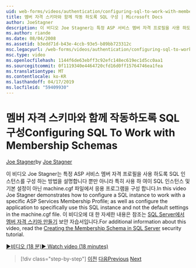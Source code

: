 ```yaml
---
uid: web-forms/videos/authentication/configuring-sql-to-work-with-membership-schemas
title: 멤버 자격 스키마와 함께 작동 하도록 SQL 구성 | Microsoft Docs
author: JoeStagner
description: 이 비디오 Joe Stagner는 특정 ASP 서비스 멤버 자격 프로필을 사용 하도록 SQL 인스턴스를 구성 하는 방법을 설명합니다 뿐만 아니라 응용 구성...
ms.author: riande
ms.date: 08/04/2008
ms.assetid: b3edd71d-b43e-4ccb-93e5-b89bb723312c
msc.legacyurl: /web-forms/videos/authentication/configuring-sql-to-work-with-membership-schemas
msc.type: video
ms.openlocfilehash: 1144f6de63ebff3c92efc148ec619ec1d5cc0aa1
ms.sourcegitcommit: 0f1119340e4464720cfd16d0ff15764746ea1fea
ms.translationtype: MT
ms.contentlocale: ko-KR
ms.lasthandoff: 04/17/2019
ms.locfileid: "59409930"
---
```

# <a name="configuring-sql-to-work-with-membership-schemas"></a><span data-ttu-id="293a1-103">멤버 자격 스키마와 함께 작동하도록 SQL 구성</span><span class="sxs-lookup"><span data-stu-id="293a1-103">Configuring SQL To Work with Membership Schemas</span></span>

<span data-ttu-id="293a1-104">[Joe Stagner](https://github.com/JoeStagner)</span><span class="sxs-lookup"><span data-stu-id="293a1-104">by [Joe Stagner](https://github.com/JoeStagner)</span></span>

<span data-ttu-id="293a1-105">이 비디오 Joe Stagner는 특정 ASP 서비스 멤버 자격 프로필을 사용 하도록 SQL 인스턴스를 구성 하는 방법을 설명합니다 뿐만 아니라 특히 사용 하 여이 SQL 인스턴스 및 기본 설정이 아닌 machine.cgf 파일에서 응용 프로그램을 구성 합니다.</span><span class="sxs-lookup"><span data-stu-id="293a1-105">In this video Joe Stagner demonstrates how to configure a SQL instance to work with a specific ASP Services Membership Profile; as well as configure the application to specifically use this SQL instance and not the default settings in the machine.cgf file.</span></span> <span data-ttu-id="293a1-106">이 비디오에 대 한 자세한 내용은 참조는 [SQL Server에서 멤버 자격 스키마 만들기](../../overview/older-versions-security/membership/creating-the-membership-schema-in-sql-server-vb.md) 보안 자습서입니다.</span><span class="sxs-lookup"><span data-stu-id="293a1-106">For additional information about this video, read the [Creating the Membership Schema in SQL Server](../../overview/older-versions-security/membership/creating-the-membership-schema-in-sql-server-vb.md) security tutorial.</span></span>

[<span data-ttu-id="293a1-107">&#9654;비디오 (18 분)</span><span class="sxs-lookup"><span data-stu-id="293a1-107">&#9654; Watch video (18 minutes)</span></span>](https://channel9.msdn.com/Blogs/ASP-NET-Site-Videos/configuring-sql-to-work-with-membership-schemas)

> [!div class="step-by-step"]
> <span data-ttu-id="293a1-108">[이전](understanding-aspnet-memberships.md)
> [다음](changing-membership-settings-in-the-default-membership-schema.md)</span><span class="sxs-lookup"><span data-stu-id="293a1-108">[Previous](understanding-aspnet-memberships.md)
[Next](changing-membership-settings-in-the-default-membership-schema.md)</span></span>
